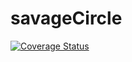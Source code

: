 # savageCircle
[![Coverage Status](https://coveralls.io/repos/github/carvillav/savageCircle/badge.svg?branch=main)](https://coveralls.io/github/carvillav/savageCircle?branch=main)
